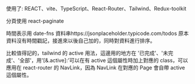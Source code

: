 使用了:
REACT、vite、TypeScript、React-Router、Tailwind、Redux-toolkit

分頁使用 react-paginate

時間表示用 date-fns
資料串https://jsonplaceholder.typicode.com/todos
原本資料沒有時間戳記，接進來以後自己加的，同時對資料進行排序。

比較值得記的，tailwind 的 active 用法，這邊用的地方在 '已完成'、'未完成'、'全部'，用'\[&.active]:'可以在有 active 這個屬性時加上對應的 class，可以應用在 react-router 的 NavLink，因為 NavLink 在對應的 Page 會自帶 active 這個屬性。
